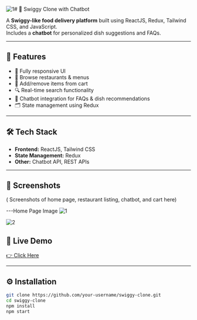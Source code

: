 ![1](https://github.com/user-attachments/assets/53006883-c0d6-433c-9663-434bec6a9643)# 🍔 Swiggy Clone with Chatbot

A **Swiggy-like food delivery platform** built using ReactJS, Redux, Tailwind CSS, and JavaScript.  
Includes a **chatbot** for personalized dish suggestions and FAQs.

---

## 🚀 Features
- 📱 Fully responsive UI
- 🍴 Browse restaurants & menus
- 🛒 Add/remove items from cart
- 🔍 Real-time search functionality
- 🤖 Chatbot integration for FAQs & dish recommendations
- 🗂️ State management using Redux

---

## 🛠️ Tech Stack
- **Frontend:** ReactJS, Tailwind CSS  
- **State Management:** Redux  
- **Other:** Chatbot API, REST APIs  

---

## 📸 Screenshots
( Screenshots of home page, restaurant listing, chatbot, and cart here)
 
---Home Page Image
  ![1](https://github.com/user-attachments/assets/0125550d-5dd9-4f35-87e1-503aca2262b8)

 ![2](https://github.com/user-attachments/assets/737a4734-7a65-4830-ab7b-78e56e8be011)


## 🔗 Live Demo
[👉 Click Here](https://frontend-project-eta-ten.vercel.app/)

---

## ⚙️ Installation
```bash
git clone https://github.com/your-username/swiggy-clone.git
cd swiggy-clone
npm install
npm start
